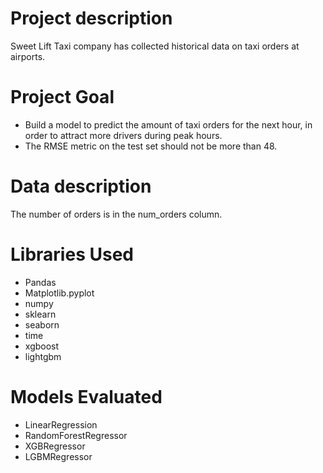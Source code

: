 # Project description
Sweet Lift Taxi company has collected historical data on taxi orders at airports.

# Project Goal
* Build a model to predict the amount of taxi orders for the next hour, in order to attract more drivers during peak hours. 
* The RMSE metric on the test set should not be more than 48.

# Data description
The number of orders is in the num_orders column.

# Libraries Used
* Pandas
* Matplotlib.pyplot
* numpy
* sklearn
* seaborn
* time
* xgboost
* lightgbm

# Models Evaluated
* LinearRegression
* RandomForestRegressor
* XGBRegressor
* LGBMRegressor
